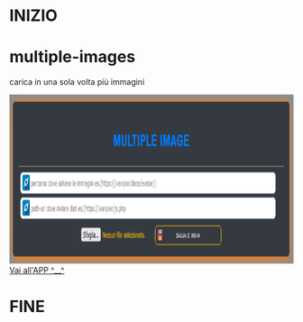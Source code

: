 # INIZIO

# multiple-images
<p>carica in una sola volta più immagini</p>
<img src="img/screen-shot.png" width="1000" height="300" alt="Not image" />
<a href="https://ivanpierdeveloper.github.io/multiple-images/" target="_blank">Vai all'APP ^__^</a>

# FINE
